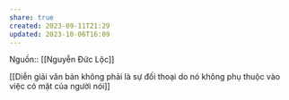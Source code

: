 ```yaml
---
share: true
created: 2023-09-11T21:29
updated: 2023-10-06T16:09
---
```

Nguồn:: [[Nguyễn Đức Lộc]]

[[Diễn giải văn bản không phải là sự đối thoại do nó không phụ thuộc vào việc có mặt của người nói]] 
